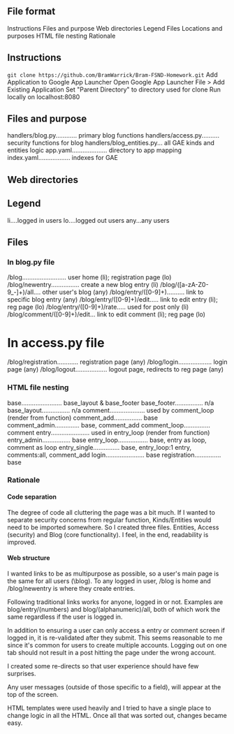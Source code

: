 ## File format
Instructions
Files and purpose
Web directories
	Legend
	Files
		Locations and purposes
HTML file nesting
Rationale



## Instructions
`git clone https://github.com/BramWarrick/Bram-FSND-Homework.git`
Add Application to Google App Launcher
	Open Google App Launcher
	File > Add Existing Application
	Set "Parent Directory" to directory used for clone
Run locally on localhost:8080


## Files and purpose

handlers/blog.py............ primary blog functions
handlers/access.py.......... security functions for blog
handlers/blog_entities.py... all GAE kinds and entities logic
app.yaml.................... directory to app mapping
index.yaml.................. indexes for GAE



## Web directories

## Legend
li....logged in users
lo....logged out users
any...any users

## Files
### In blog.py file
/blog......................... user home (li); registration page (lo)
/blog/newentry................ create a new blog entry (li)
/blog/([a-zA-Z0-9_-]+)/all.... other user's blog (any)
/blog/entry/([0-9]+).......... link to specific blog entry (any)
/blog/entry/([0-9]+)/edit..... link to edit entry (li); reg page (lo)
/blog/entry/([0-9]+)/rate..... used for post only (li)
/blog/comment/([0-9]+)/edit... link to edit comment (li); reg page (lo)

# In access.py file
/blog/registration............ registration page (any)
/blog/login................... login page (any)
/blog/logout.................. logout page, redirects to reg page (any)



### HTML file nesting

base....................... base_layout & base_footer
base_footer................ n/a
base_layout................ n/a
comment.................... used by comment_loop (render from function)
comment_add................ base
comment_admin.............. base, comment_add
comment_loop............... comment
entry...................... used in entry_loop (render from function)
entry_admin................ base
entry_loop................. base, entry as loop, comment as loop
entry_single............... base, entry_loop:1 entry, comments:all, comment_add
login...................... base
registration............... base



### Rationale

#### Code separation

The degree of code all cluttering the page was a bit much.
If I wanted to separate security concerns from regular function,
	Kinds/Entities would need to be imported somewhere. So I created
	three files. Entities, Access (security) and Blog (core functionality).
I feel, in the end, readability is improved.


#### Web structure

I wanted links to be as multipurpose as possible, so a user's main page is
	the same for all users (\blog). To any logged in user, /blog is home and
	/blog/newentry is where they create entries.

Following traditional links works for anyone, logged in or not. Examples are
	blog/entry/(numbers) and blog/(alphanumeric)/all, both of which work the
	same regardless if the user is logged in.

In addition to ensuring a user can only access a entry or comment screen if
	logged in, it is re-validated after they submit. This seems reasonable to
	me since it's common for users to create multiple accounts. Logging out on
	one tab should not result in a post hitting the page under the wrong account.

I created some re-directs so that user experience should have few surprises.

Any user messages (outside of those specific to a field), will appear at the top
	of the screen.

HTML templates were used heavily and I tried to have a single place to change logic
	in all the HTML. Once all that was sorted out, changes became easy.
